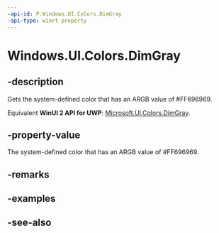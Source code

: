 ```yaml
---
-api-id: P:Windows.UI.Colors.DimGray
-api-type: winrt property
---
```


<!-- Property syntax
public Windows.UI.Color DimGray { get; }
-->

# Windows.UI.Colors.DimGray

## -description

Gets the system-defined color that has an ARGB value of #FF696969.

Equivalent **WinUI 2 API for UWP**: [Microsoft.UI.Colors.DimGray](/windows/winui/api/microsoft.ui.colors.dimgray).

## -property-value

The system-defined color that has an ARGB value of #FF696969.

## -remarks

## -examples

## -see-also

